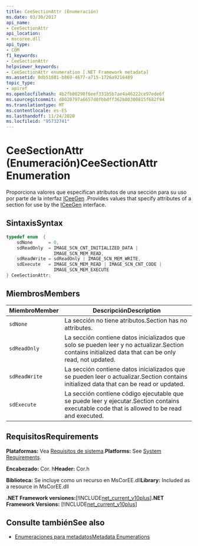 ```yaml
---
title: CeeSectionAttr (Enumeración)
ms.date: 03/30/2017
api_name:
- CeeSectionAttr
api_location:
- mscoree.dll
api_type:
- COM
f1_keywords:
- CeeSectionAttr
helpviewer_keywords:
- CeeSectionAttr enumeration [.NET Framework metadata]
ms.assetid: 0db51881-b869-4677-a715-1726a9216489
topic_type:
- apiref
ms.openlocfilehash: 4b2fb80298f6eef331b5b7ae4a46222ce97ede6f
ms.sourcegitcommit: d8020797a6657d0fbbdff362b80300815f682f94
ms.translationtype: MT
ms.contentlocale: es-ES
ms.lasthandoff: 11/24/2020
ms.locfileid: "95732741"
---
```

# <a name="ceesectionattr-enumeration"></a><span data-ttu-id="82263-102">CeeSectionAttr (Enumeración)</span><span class="sxs-lookup"><span data-stu-id="82263-102">CeeSectionAttr Enumeration</span></span>

<span data-ttu-id="82263-103">Proporciona valores que especifican atributos de una sección para su uso por parte de la interfaz [ICeeGen](iceegen-interface.md) .</span><span class="sxs-lookup"><span data-stu-id="82263-103">Provides values that specify attributes of a section for use by the [ICeeGen](iceegen-interface.md) interface.</span></span>  
  
## <a name="syntax"></a><span data-ttu-id="82263-104">Sintaxis</span><span class="sxs-lookup"><span data-stu-id="82263-104">Syntax</span></span>  
  
```cpp  
typedef enum  {  
    sdNone      = 0,  
    sdReadOnly  = IMAGE_SCN_CNT_INITIALIZED_DATA |  
                  IMAGE_SCN_MEM_READ,  
    sdReadWrite = sdReadOnly | IMAGE_SCN_MEM_WRITE,  
    sdExecute   = IMAGE_SCN_MEM_READ | IMAGE_SCN_CNT_CODE |  
                  IMAGE_SCN_MEM_EXECUTE  
} CeeSectionAttr;  
```  
  
## <a name="members"></a><span data-ttu-id="82263-105">Miembros</span><span class="sxs-lookup"><span data-stu-id="82263-105">Members</span></span>  
  
|<span data-ttu-id="82263-106">Miembro</span><span class="sxs-lookup"><span data-stu-id="82263-106">Member</span></span>|<span data-ttu-id="82263-107">Descripción</span><span class="sxs-lookup"><span data-stu-id="82263-107">Description</span></span>|  
|------------|-----------------|  
|`sdNone`|<span data-ttu-id="82263-108">La sección no tiene atributos.</span><span class="sxs-lookup"><span data-stu-id="82263-108">Section has no attributes.</span></span>|  
|`sdReadOnly`|<span data-ttu-id="82263-109">La sección contiene datos inicializados que solo se pueden leer y no actualizar.</span><span class="sxs-lookup"><span data-stu-id="82263-109">Section contains initialized data that can be only read, not updated.</span></span>|  
|`sdReadWrite`|<span data-ttu-id="82263-110">La sección contiene datos inicializados que se pueden leer o actualizar.</span><span class="sxs-lookup"><span data-stu-id="82263-110">Section contains initialized data that can be read or updated.</span></span>|  
|`sdExecute`|<span data-ttu-id="82263-111">La sección contiene código ejecutable que se puede leer y ejecutar.</span><span class="sxs-lookup"><span data-stu-id="82263-111">Section contains executable code that is allowed to be read and executed.</span></span>|  
  
## <a name="requirements"></a><span data-ttu-id="82263-112">Requisitos</span><span class="sxs-lookup"><span data-stu-id="82263-112">Requirements</span></span>  

 <span data-ttu-id="82263-113">**Plataformas:** Vea [Requisitos de sistema](../../get-started/system-requirements.md).</span><span class="sxs-lookup"><span data-stu-id="82263-113">**Platforms:** See [System Requirements](../../get-started/system-requirements.md).</span></span>  
  
 <span data-ttu-id="82263-114">**Encabezado:** Cor. h</span><span class="sxs-lookup"><span data-stu-id="82263-114">**Header:** Cor.h</span></span>  
  
 <span data-ttu-id="82263-115">**Biblioteca:** Se incluye como un recurso en MsCorEE.dll</span><span class="sxs-lookup"><span data-stu-id="82263-115">**Library:** Included as a resource in MsCorEE.dll</span></span>  
  
 <span data-ttu-id="82263-116">**.NET Framework versiones:**[!INCLUDE[net_current_v10plus](../../../../includes/net-current-v10plus-md.md)]</span><span class="sxs-lookup"><span data-stu-id="82263-116">**.NET Framework Versions:** [!INCLUDE[net_current_v10plus](../../../../includes/net-current-v10plus-md.md)]</span></span>  
  
## <a name="see-also"></a><span data-ttu-id="82263-117">Consulte también</span><span class="sxs-lookup"><span data-stu-id="82263-117">See also</span></span>

- [<span data-ttu-id="82263-118">Enumeraciones para metadatos</span><span class="sxs-lookup"><span data-stu-id="82263-118">Metadata Enumerations</span></span>](metadata-enumerations.md)
